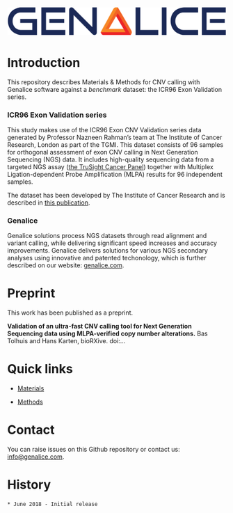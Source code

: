 # ![Genalice](images/GENALICE_COR_logo-RGB.jpg)

# Introduction
This repository describes Materials & Methods for CNV calling with Genalice software against a _benchmark_ dataset: the ICR96 Exon Validation series.

### ICR96 Exon Validation series
This study makes use of the ICR96 Exon CNV Validation series data generated by Professor Nazneen Rahman’s team at The Institute of Cancer Research, London as part of the TGMI. This dataset consists of 96 samples for orthogonal assessment of exon CNV calling in Next Generation Sequencing (NGS) data. It includes high-quality sequencing data from a targeted NGS assay ([the TruSight Cancer Panel](https://www.illumina.com/Documents/products/datasheets/datasheet_trusight_cancer.pdf)) together with Multiplex Ligation-dependent Probe Amplification (MLPA) results for 96 independent samples.

The dataset has been developed by The Institute of Cancer Research and is described in [this publication](https://wellcomeopenresearch.org/articles/2-35/v1).

### Genalice
Genalice solutions process NGS datasets through read alignment and variant calling, while delivering significant speed increases and accuracy improvements. Genalice delivers solutions for various NGS secondary analyses using innovative and patented techonology, which is further described on our website: [genalice.com](http://www.genalice.com).

# Preprint
This work has been published as a preprint.

__Validation of an ultra-fast CNV calling tool for Next Generation Sequencing data using MLPA-verified copy number alterations.__ Bas Tolhuis and Hans Karten, bioRXive. doi:...

# Quick links
* [Materials](Materials.md)

* [Methods](Methods.md)

# Contact
You can raise issues on this Github repository or contact us: info@genalice.com.

# History
    * June 2018 - Initial release
